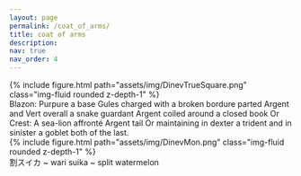 ```yaml
---
layout: page
permalink: /coat_of_arms/
title: coat of arms
description:
nav: true
nav_order: 4
---
```


<div class="row mt-3">
    <div class="col-sm mt-3 mt-md-0">
        {% include figure.html path="assets/img/DinevTrueSquare.png" class="img-fluid rounded z-depth-1" %}
    </div>
</div>
<div class="caption">
    Blazon: Purpure a base Gules charged with a broken bordure parted Argent and Vert overall a snake guardant Argent coiled around a closed book Or
    Crest: A sea-lion affronté Argent tail Or maintaining in dexter a trident and in sinister a goblet both of the last.
</div>

<div class="row mt-3">
    <div class="col-sm mt-3 mt-md-0">
        {% include figure.html path="assets/img/DinevMon.png" class="img-fluid rounded z-depth-1" %}
    </div>
</div>
<div class="caption">
    割スイカ ~ wari suika ~ split watermelon
</div>